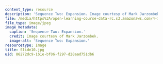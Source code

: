 ```yaml
---
content_type: resource
description: 'Sequence Two: Expansion. Image courtesy of Mark Jarzombek.'
file: /media/https%3A/open-learning-course-data-rc.s3.amazonaws.com/4-184-architectural-design-workshop-collage-method-and-form-spring-2004/86272dc91b1ebf06f297d28aad751db6_Slide10.jpg
file_type: image/jpeg
image_metadata:
  caption: 'Sequence Two: Expansion.'
  credit: Image courtesy of Mark Jarzombek.
  image-alt: 'Sequence Two: Expansion.'
resourcetype: Image
title: Slide10.jpg
uid: 86272dc9-1b1e-bf06-f297-d28aad751db6
---
```

